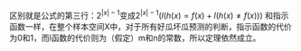 区别就是公式的第三行：$2^{|x|-1}$变成$2^{|x|-1}(l(h(x)=f(x) + l(h(x)\neq f(x)))$ 
和指示函数一样，在整个样本空间X中，对于所有好瓜坏瓜预测的判断，指示函数的代价为0和1，而l函数的代价则为（假定）m和n的常数，所以定理依然成立。